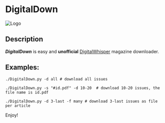 DigitalDown
===========

![Logo](http://www.digitalwhisper.co.il/logo.png)

## Description
***DigitalDown*** is easy and **unofficial** [DigitalWhisper](http://www.digitalwhisper.co.il/) magazine  downloader.

## Examples:
  ```console
  ./DigitalDown.py -d all # download all issues
  ```
  ```console
  ./DigitalDown.py -s "#id.pdf" -d 10-20  # download 10-20 issues, the file name is id.pdf
  ```
  ```console
  ./DigitalDown.py -d 3-last -f many # download 3-last issues as file per article
  ```
  
  Enjoy!
